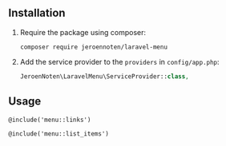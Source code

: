 ## Installation

1. Require the package using composer:

    ```
    composer require jeroennoten/laravel-menu
    ```

2. Add the service provider to the `providers` in `config/app.php`:

    ```php
    JeroenNoten\LaravelMenu\ServiceProvider::class,
    ```

## Usage

```
@include('menu::links')
```
```
@include('menu::list_items')
```